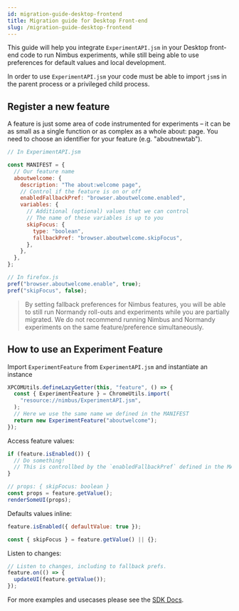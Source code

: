 ```yaml
---
id: migration-guide-desktop-frontend
title: Migration guide for Desktop Front-end
slug: /migration-guide-desktop-frontend
---
```


This guide will help you integrate `ExperimentAPI.jsm` in your Desktop front-end code to run Nimbus experiments, while still being able to use preferences for default values and local development.

In order to use `ExperimentAPI.jsm` your code must be able to import `jsm`s in the parent process or a privileged child process.

## Register a new feature

A feature is just some area of code instrumented for experiments – it can be as small as a single function or as complex as a whole about: page. You need to choose an identifier for your feature (e.g. "aboutnewtab").

```javascript
// In ExperimentAPI.jsm

const MANIFEST = {
  // Our feature name
  aboutwelcome: {
    description: "The about:welcome page",
    // Control if the feature is on or off
    enabledFallbackPref: "browser.aboutwelcome.enabled",
    variables: {
      // Additional (optional) values that we can control
      // The name of these variables is up to you
      skipFocus: {
        type: "boolean",
        fallbackPref: "browser.aboutwelcome.skipFocus",
      },
    },
  },
};

// In firefox.js
pref("browser.aboutwelcome.enable", true);
pref("skipFocus", false);
```

> By setting fallback preferences for Nimbus features, you will be able to still run Normandy roll-outs and experiments while you are partially migrated. We do not recommend running Nimbus and Normandy experiments on the same feature/preference simultaneously.

## How to use an Experiment Feature

Import `ExperimentFeature` from `ExperimentAPI.jsm` and instantiate an instance

```jsx
XPCOMUtils.defineLazyGetter(this, "feature", () => {
  const { ExperimentFeature } = ChromeUtils.import(
    "resource://nimbus/ExperimentAPI.jsm",
  );
  // Here we use the same name we defined in the MANIFEST
  return new ExperimentFeature("aboutwelcome");
});
```

Access feature values:

```jsx
if (feature.isEnabled()) {
  // Do something!
  // This is controllbed by the `enabledFallbackPref` defined in the MANIFEST
}

// props: { skipFocus: boolean }
const props = feature.getValue();
renderSomeUI(props);
```

Defaults values inline:

```jsx
feature.isEnabled({ defaultValue: true });

const { skipFocus } = feature.getValue() || {};
```

Listen to changes:

```jsx
// Listen to changes, including to fallback prefs.
feature.on(() => {
  updateUI(feature.getValue());
});
```

For more examples and usecases please see the [SDK Docs](https://docs.google.com/document/d/1ev75pG0nAM1lz53WuPQkWqykUlZMmZRbx8wzvvn5DhU/edit#heading=h.hvm8985z4f8s).
